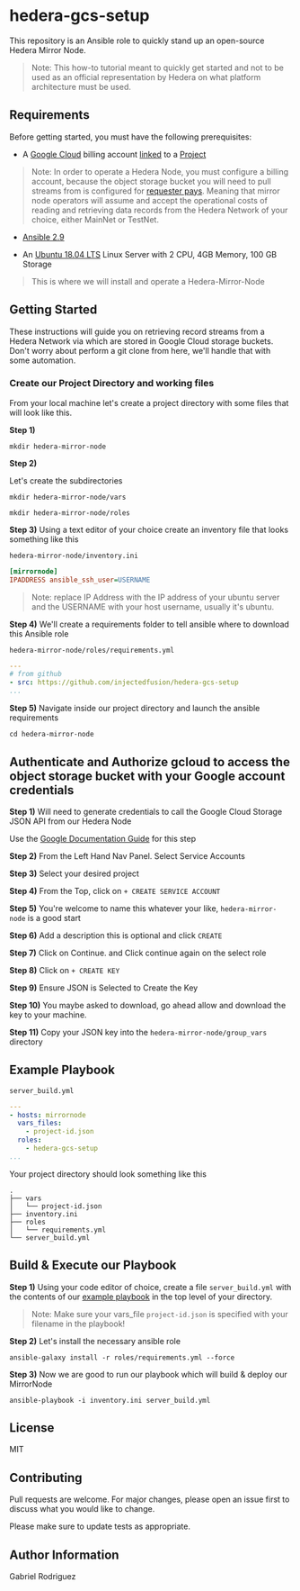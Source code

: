 hedera-gcs-setup
=========

This repository is an Ansible role to quickly stand up an open-source Hedera Mirror Node. 
> Note: This how-to tutorial meant to quickly get started and not to be used as an official representation by Hedera on what platform architecture must be used.


Requirements
------------

Before getting started, you must have the following prerequisites:

* A [Google Cloud](https://cloud.google.com/) billing account [linked](https://cloud.google.com/billing/docs/how-to/manage-billing-account) to a [Project](https://cloud.google.com/resource-manager/docs/creating-managing-projects)

> Note: In order to operate a Hedera Node, you must configure a billing account, because the object storage bucket you will need to pull streams from is configured for  [requester pays](https://cloud.google.com/storage/docs/requester-pays). 
Meaning that mirror node operators will assume and accept the operational costs of reading and retrieving data records from the Hedera Network of your choice, either MainNet or TestNet.

<!-- * [gsutil](https://cloud.google.com/storage/docs/gsutil) -->

* [Ansible 2.9](https://docs.ansible.com/ansible/latest/installation_guide/intro_installation.html)

* An [Ubuntu 18.04 LTS](https://releases.ubuntu.com/18.04.4/) Linux Server with 2 CPU, 4GB Memory, 100 GB Storage
> This is where we will install and operate a Hedera-Mirror-Node

Getting Started
---------------

These instructions will guide you on retrieving record streams from a Hedera Network via which are stored in Google Cloud storage buckets. Don't worry about perform a git clone from here, we'll handle that with some automation.


### Create our Project Directory and working files
From your local machine let's create a project directory with some files
that will look like this.

**Step 1)** 
```console
mkdir hedera-mirror-node
```
**Step 2)**

Let's create the subdirectories
```console
mkdir hedera-mirror-node/vars 
```
```console
mkdir hedera-mirror-node/roles
```

**Step 3)**
Using a text editor of your choice create an inventory file that looks something like this

`hedera-mirror-node/inventory.ini`
```ini
[mirrornode]
IPADDRESS ansible_ssh_user=USERNAME
```
> Note: replace IP Address with the IP address of your ubuntu server and the USERNAME with your host username, usually it's ubuntu.

**Step 4)**
We'll create a requirements folder to tell ansible where to download this Ansible role

`hedera-mirror-node/roles/requirements.yml`
```yml
---
# from github
- src: https://github.com/injectedfusion/hedera-gcs-setup
...
```

**Step 5)**
Navigate inside our project directory and launch the ansible requirements
```console
cd hedera-mirror-node
```

Authenticate and Authorize gcloud to access the object storage bucket with your Google account credentials
----------------------------------------------------------------------------------------------------------

**Step 1)** Will need to generate credentials to call the Google Cloud Storage JSON API from our Hedera Node

Use the [Google Documentation Guide](https://cloud.google.com/iam/docs/creating-managing-service-account-keys) for this step

**Step 2)** 
From the Left Hand Nav Panel. Select Service Accounts

**Step 3)** Select your desired project

**Step 4)** From the Top, click on `+ CREATE SERVICE ACCOUNT`

**Step 5)** You're welcome to name this whatever your like, `hedera-mirror-node` is a good start

**Step 6)** Add a description this is optional and click `CREATE`

**Step 7)** Click on Continue. and Click continue again on the select role

**Step 8)** Click on `+ CREATE KEY`

**Step 9)** Ensure JSON is Selected to Create the Key

**Step 10)** You maybe asked to download, go ahead allow and download the key to your machine.

**Step 11)** Copy your JSON key into the `hedera-mirror-node/group_vars` directory


<!-- Role Variables
--------------

A description of the settable variables for this role should go here, including any variables that are in defaults/main.yml, vars/main.yml, and any variables that can/should be set via parameters to the role. Any variables that are read from other roles and/or the global scope (ie. hostvars, group vars, etc.) should be mentioned here as well. -->


Example Playbook
----------------

`server_build.yml`
```yaml
---
- hosts: mirrornode
  vars_files:
    - project-id.json
  roles:
    - hedera-gcs-setup
...
```

Your project directory should look something like this
```console
.
├── vars
│   └── project-id.json
├── inventory.ini
├── roles
│   └── requirements.yml
└── server_build.yml
```

Build & Execute our Playbook
--------------------

**Step 1)** Using your code editor of choice, create a file `server_build.yml` with the contents of our [example playbook](https://github.com/injectedfusion/hedera-gcs-setup#example-playbook) in the top level of your directory. 

> Note: Make sure your vars_file `project-id.json` is specified with your filename in the playbook!


**Step 2)** Let's install the necessary ansible role
```console
ansible-galaxy install -r roles/requirements.yml --force
```


**Step 3)** Now we are good to run our playbook which will build & deploy our MirrorNode
```console
ansible-playbook -i inventory.ini server_build.yml 
```

License
-------

MIT

## Contributing
Pull requests are welcome. For major changes, please open an issue first to discuss what you would like to change.

Please make sure to update tests as appropriate.


Author Information
------------------

Gabriel Rodriguez

